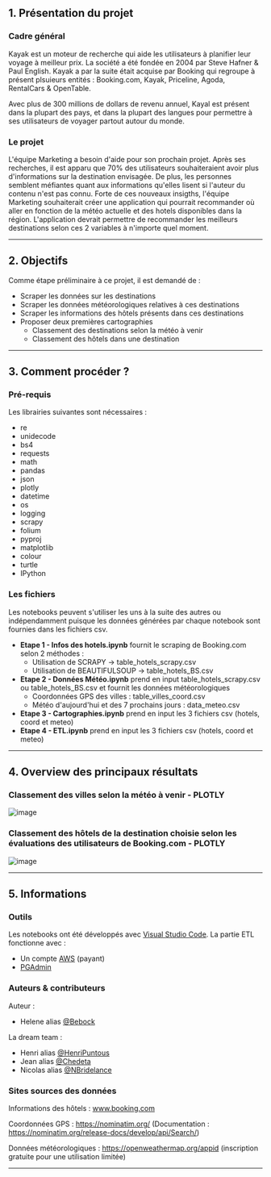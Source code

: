 
 
## 1. Présentation du projet 

### Cadre général 

Kayak est un moteur de recherche qui aide les utilisateurs à planifier leur voyage à meilleur prix. La société a été fondée en 2004 par Steve Hafner & Paul English. Kayak a par la suite était acquise par Booking qui regroupe à présent plsuieurs entités : Booking.com, Kayak, Priceline, Agoda, RentalCars & OpenTable. 

Avec plus de 300 millions de dollars de revenu annuel, Kayal est présent dans la plupart des pays, et dans la plupart des langues pour permettre à ses utilisateurs de voyager partout autour du monde. 

### Le projet 

L'équipe Marketing a besoin d'aide pour son prochain projet. Après ses recherches, il est apparu que 70% des utilisateurs souhaiteraient avoir plus d'informations sur la destination envisagée. De plus, les personnes semblent méfiantes quant aux informations qu'elles lisent si l'auteur du contenu n'est pas connu. 
Forte de ces nouveaux insigths, l'équipe Marketing souhaiterait créer une application qui pourrait recommander où aller en fonction de la météo actuelle et des hotels disponibles dans la région. 
L'application devrait permettre de recommander les meilleurs destinations selon ces 2 variables à n'importe quel moment. 

----

## 2. Objectifs 

Comme étape préliminaire à ce projet, il est demandé de : 

  * Scraper les données sur les destinations
  * Scraper les données météorologiques relatives à ces destinations
  * Scraper les informations des hôtels présents dans ces destinations 
  * Proposer deux premières cartographies 
    * Classement des destinations selon la météo à venir
    * Classement des hôtels dans une destination 

----

## 3. Comment procéder ?

### Pré-requis

Les librairies suivantes sont nécessaires : 
  * re  
  * unidecode
  * bs4 
  * requests
  * math 
  * pandas 
  * json
  * plotly
  * datetime 
  * os 
  * logging
  * scrapy
  * folium
  * pyproj 
  * matplotlib
  * colour 
  * turtle 
  * IPython

### Les fichiers

Les notebooks peuvent s'utiliser les uns à la suite des autres ou indépendamment puisque les données générées par chaque notebook sont fournies dans les fichiers csv. 

  * **Etape 1 - Infos des hotels.ipynb** fournit le scraping de Booking.com selon 2 méthodes : 
    * Utilisation de SCRAPY -> table_hotels_scrapy.csv
    * Utilisation de BEAUTIFULSOUP -> table_hotels_BS.csv
  * **Etape 2 - Données Météo.ipynb** prend en input table_hotels_scrapy.csv ou table_hotels_BS.csv et fournit les données météorologiques
    * Coordonnées GPS des villes : table_villes_coord.csv
    * Météo d'aujourd'hui et des 7 prochains jours : data_meteo.csv
  * **Etape 3 - Cartographies.ipynb** prend en input les 3 fichiers csv (hotels, coord et meteo)
  * **Etape 4 - ETL.ipynb** prend en input les 3 fichiers csv (hotels, coord et meteo)

----

## 4. Overview des principaux résultats

### Classement des villes selon la météo à venir - PLOTLY

![image](https://user-images.githubusercontent.com/38078432/185938879-5c58982c-8cba-42a2-929d-bd354d5e131e.png)

### Classement des hôtels de la destination choisie selon les évaluations des utilisateurs de Booking.com - PLOTLY

![image](https://user-images.githubusercontent.com/38078432/185939372-e02d4dcd-254f-40d9-8ce4-9a48f8da9828.png)

----

## 5. Informations

### Outils

Les notebooks ont été développés avec [Visual Studio Code](https://code.visualstudio.com/). 
La partie ETL fonctionne avec : 
  * Un compte [AWS](https://aws.amazon.com/fr/free/?trk=36ca612a-b750-4d2d-b0c1-7d0f0863c3d2&sc_channel=ps&sc_campaign=acquisition&sc_medium=ACQ-P|PS-GO|Brand|Desktop|SU|Core-Main|Core|FR|FR|Text&ef_id=Cj0KCQjw0oyYBhDGARIsAMZEuMtC9CPjQcfap_1XnHuom22cNnmJ3V9qER5-8zeyJvnF5VtnjJOCLQUaAtoIEALw_wcB:G:s&s_kwcid=AL!4422!3!563933958237!e!!g!!aws&ef_id=Cj0KCQjw0oyYBhDGARIsAMZEuMtC9CPjQcfap_1XnHuom22cNnmJ3V9qER5-8zeyJvnF5VtnjJOCLQUaAtoIEALw_wcB:G:s&s_kwcid=AL!4422!3!563933958237!e!!g!!aws&all-free-tier.sort-by=item.additionalFields.SortRank&all-free-tier.sort-order=asc&awsf.Free%20Tier%20Types=*all&awsf.Free%20Tier%20Categories=*all) (payant) 
  * [PGAdmin](https://www.pgadmin.org/download/) 

### Auteurs & contributeurs

Auteur : 
  * Helene alias [@Bebock](https://github.com/Bebock/)

La dream team :
  * Henri alias [@HenriPuntous](https://github.com/HenriPuntous/)
  * Jean alias [@Chedeta](https://github.com/Chedeta/)
  * Nicolas alias [@NBridelance](https://github.com/NBridelance/)
  
### Sites sources des données

Informations des hôtels : www.booking.com

Coordonnées GPS : https://nominatim.org/ (Documentation : https://nominatim.org/release-docs/develop/api/Search/)

Données météorologiques : https://openweathermap.org/appid (inscription gratuite pour une utilisation limitée)


----
